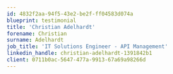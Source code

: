 ```yaml
---
id: 4832f2aa-94f5-43e2-be2f-ff04583d074a
blueprint: testimonial
title: 'Christian Adelhardt'
forename: Christian
surname: Adelhardt
job_title: 'IT Solutions Engineer - API Management'
linkedin_handle: christian-adelhardt-1391842b1
client: 0711b0ac-5647-477a-9913-67a69a98266d
---
```

